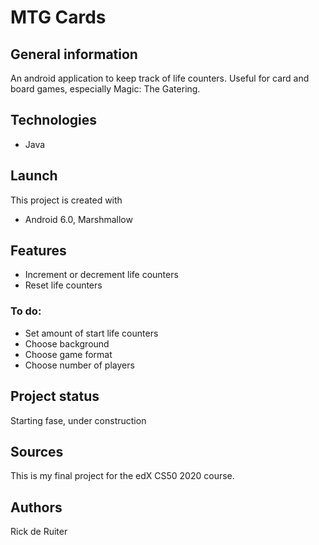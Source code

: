 # MTG Cards

## General information
An android application to keep track of life counters. Useful for card and board games, especially Magic: The Gatering. 

## Technologies
* Java

## Launch
This project is created with
* Android 6.0, Marshmallow

## Features
* Increment or decrement life counters
* Reset life counters
### To do:
* Set amount of start life counters
* Choose background
* Choose game format
* Choose number of players

## Project status
Starting fase, under construction

## Sources
This is my final project for the edX CS50 2020 course.

## Authors
Rick de Ruiter
